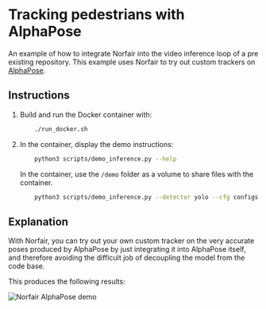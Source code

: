# Tracking pedestrians with AlphaPose

An example of how to integrate Norfair into the video inference loop of a pre existing repository. This example uses Norfair to try out custom trackers on [AlphaPose](https://github.com/MVIG-SJTU/AlphaPose).

## Instructions


1. Build and run the Docker container with:
    ```bash
        ./run_docker.sh
    ``` 

4. In the container, display the demo instructions: 
    ```bash
        python3 scripts/demo_inference.py --help 
    ``` 
    In the container, use the `/demo` folder as a volume to share files with the container.
    ```bash
        python3 scripts/demo_inference.py --detector yolo --cfg configs/coco/resnet/256x192_res50_lr1e-3_1x.yaml --checkpoint pretrained_models/fast_res50_256x192.pth --video /demo/video.mp4 --save_video --outdir /demo/
    ``` 

## Explanation

With Norfair, you can try out your own custom tracker on the very accurate poses produced by AlphaPose by just integrating it into AlphaPose itself, and therefore avoiding the difficult job of decoupling the model from the code base.

This produces the following results:

![Norfair AlphaPose demo](../../docs/alphapose.gif)